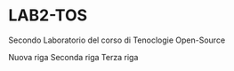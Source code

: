 # LAB2-TOS

Secondo Laboratorio del corso di Tenoclogie Open-Source

Nuova riga
Seconda riga
Terza riga
